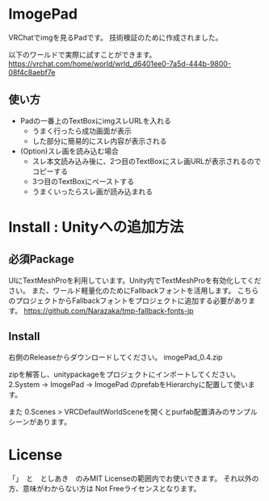 # ImogePad
 VRChatでimgを見るPadです。
 技術検証のために作成されました。

以下のワールドで実際に試すことができます。
 https://vrchat.com/home/world/wrld_d6401ee0-7a5d-444b-9800-08f4c8aebf7e

## 使い方
- Padの一番上のTextBoxにimgスレURLを入れる
    - うまく行ったら成功画面が表示
    - した部分に簡易的にスレ内容が表示される
- (Option)スレ画を読み込む場合
    - スレ本文読み込み後に、2つ目のTextBoxにスレ画URLが表示されるのでコピーする
    - 3つ目のTextBoxにペーストする
    - うまくいったらスレ画が読み込まれる

# Install : Unityへの追加方法

## 必須Package
UIにTextMeshProを利用しています。Unity内でTextMeshProを有効化してください。
また、ワールド軽量化のためにFallbackフォントを活用します。
こちらのプロジェクトからFallbackフォントをプロジェクトに追加する必要があります。
https://github.com/Narazaka/tmp-fallback-fonts-jp

## Install
右側のReleaseからダウンロードしてください。
imogePad_0.4.zip

zipを解答し、unitypackageをプロジェクトにインポートしてください。
2.System -> ImogePad -> ImogePad のprefabをHierarchyに配置して使います。

また
0.Scenes > VRCDefaultWorldSceneを開くとpurfab配置済みのサンプルシーンがあります。

# License
「」　と　としあき　のみMIT Licenseの範囲内でお使いできます。
それ以外の方、意味がわからない方は Not Freeライセンスとなります。
